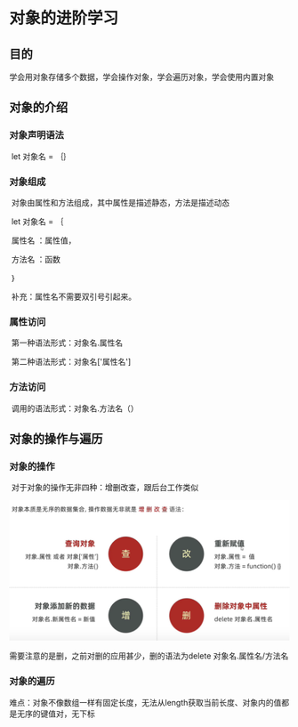 # 对象的进阶学习

## 目的

​	学会用对象存储多个数据，学会操作对象，学会遍历对象，学会使用内置对象

## 对象的介绍

### 对象声明语法

​	let 对象名 = ｛｝

### 对象组成

​	对象由属性和方法组成，其中属性是描述静态，方法是描述动态

​	let 对象名 = ｛

​			属性名 ：属性值，

​			方法名 ：函数

​	｝

​	补充：属性名不需要双引号引起来。

### 属性访问

​	第一种语法形式：对象名.属性名

​	第二种语法形式：对象名['属性名']

### 	方法访问

​	调用的语法形式：对象名.方法名（）

## 对象的操作与遍历

### 对象的操作

​	对于对象的操作无非四种：增删改查，跟后台工作类似

<img src="对象的进阶学习.assets/对象的增删改查.png" alt="对象的增删改查" style="zoom:50%;" />

需要注意的是删，之前对删的应用甚少，删的语法为delete 对象名.属性名/方法名

### 对象的遍历

​	难点：对象不像数组一样有固定长度，无法从length获取当前长度、对象内的值都是无序的键值对，无下标
